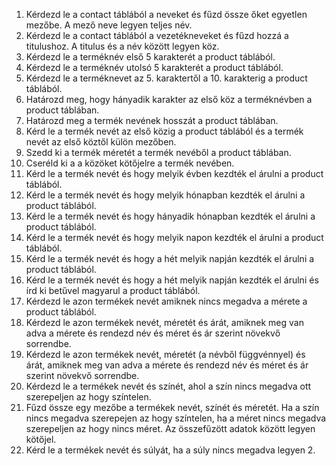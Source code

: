 1. Kérdezd le a contact táblából a neveket és fűzd össze őket egyetlen mezőbe. A mező neve legyen teljes név. 
2. Kérdezd le a contact táblából a vezetékneveket és fűzd hozzá a titulushoz. A titulus és a név között legyen köz.
3. Kérdezd le a terméknév első 5 karakterét a product táblából.
4. Kérdezd le a terméknév utolsó 5 karakterét a product táblából.
5. Kérdezd le a terméknevet az 5. karaktertől a 10. karakterig a product táblából.
6. Határozd meg, hogy hányadik karakter az első köz a terméknévben a product táblában.
7. Határozd meg a termék nevének hosszát a product táblában.
8. Kérd le a termék nevét az első közig a product táblából és a termék nevét az első köztől külön mezőben.
9. Szedd ki a termék méretét a termék nevéből a product táblában.
10. Cseréld ki a a közöket kötőjelre a termék nevében.
12. Kérd le a termék nevét és hogy melyik évben kezdték el árulni a product táblából.
13. Kérd le a termék nevét és hogy melyik hónapban kezdték el árulni a product táblából.
14. Kérd le a termék nevét és hogy hányadik hónapban kezdték el árulni a product táblából.
15. Kérd le a termék nevét és hogy melyik napon kezdték el árulni a product táblából.
16. Kérd le a termék nevét és hogy a hét melyik napján kezdték el árulni a product táblából.
17. Kérd le a termék nevét és hogy a hét melyik napján kezdték el árulni és írd ki betűvel magyarul a product táblából.
18. Kérdezd le azon termékek nevét amiknek nincs megadva a mérete a product táblából.
19. Kérdezd le azon termékek nevét, méretét és árát, amiknek meg van adva a mérete és rendezd név és méret és ár szerint növekvő sorrendbe.
20. Kérdezd le azon termékek nevét, méretét (a névből függvénnyel) és árát, amiknek meg van adva a mérete és rendezd név és méret és ár szerint növekvő sorrendbe.
21. Kérdezd le a termékek nevét és színét, ahol a szín nincs megadva ott szerepeljen az hogy színtelen.
22. Fűzd össze egy mezőbe a termékek nevét, színét és méretét. Ha a szín nincs megadva szerepejen az hogy színtelen, ha a méret nincs megadva szerepeljen az hogy nincs méret. Az összefűzött adatok között legyen kötőjel.
23. Kérd le a termékek nevét és súlyát, ha a súly nincs megadva legyen 2.

